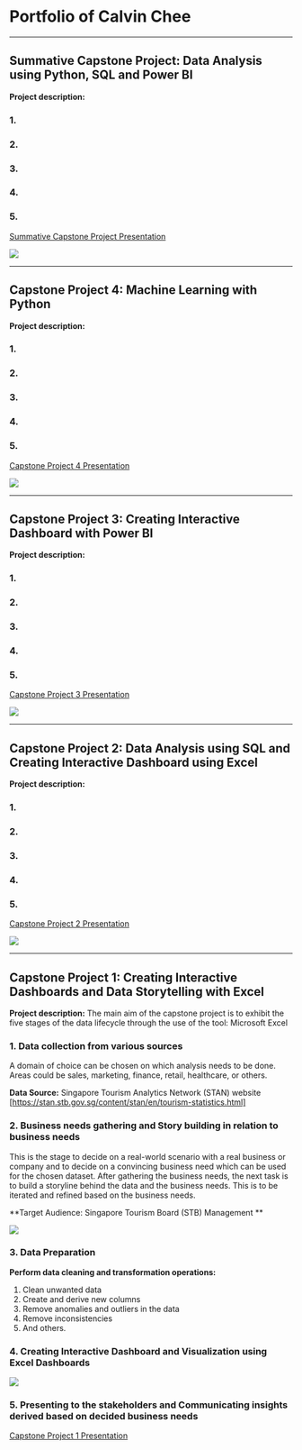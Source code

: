 # Portfolio of Calvin Chee

---
## Summative Capstone Project: Data Analysis using Python, SQL and Power BI

**Project description:**

### 1.

### 2.

### 3.

### 4.

### 5.

[Summative Capstone Project Presentation](/pdf/Summative_Capstone_Presentation.pdf)

<img src="images/Summative_Capstone_Screenshot.PNG"/>

---
## Capstone Project 4: Machine Learning with Python

**Project description:**

### 1.

### 2.

### 3.

### 4.

### 5.

[Capstone Project 4 Presentation](/pdf/Capstone_Project_4_Presentation.pdf)

<img src="images/Capstone_4_Screenshot.PNG"/>

---
## Capstone Project 3: Creating Interactive Dashboard with Power BI

**Project description:**

### 1.

### 2.

### 3.

### 4.

### 5.

[Capstone Project 3 Presentation](/pdf/Capstone_Project_3_Presentation.pdf)

<img src="images/Capstone_3_Dashboards.PNG"/>

---
## Capstone Project 2: Data Analysis using SQL and Creating Interactive Dashboard using Excel

**Project description:**

### 1.

### 2.

### 3.

### 4.

### 5.

[Capstone Project 2 Presentation](/pdf/Capstone_Project_2_Presentation.pdf)

<img src="images/Capstone_Project_2_Dashboard.PNG"/>

---
## Capstone Project 1: Creating Interactive Dashboards and Data Storytelling with Excel

**Project description:** The main aim of the capstone project is to exhibit the five stages of the data lifecycle through the use of the tool: Microsoft Excel

### 1. Data collection from various sources

A domain of choice can be chosen on which analysis needs to be done. Areas could be sales, marketing, finance, retail, healthcare, or others.

**Data Source:** Singapore Tourism Analytics Network (STAN) website [https://stan.stb.gov.sg/content/stan/en/tourism-statistics.html]

### 2. Business needs gathering and Story building in relation to business needs

This is the stage to decide on a real-world scenario with a real business or company and to decide on a convincing business need which can be used for the chosen dataset. After gathering the business needs, the next task is to build a storyline behind the data and the business needs. This is to be iterated and refined based on the business needs.

**Target Audience: Singapore Tourism Board (STB) Management ** 

<img src="images/STB_Problem_Statement_and_Business_needs.PNG"/>

### 3. Data Preparation 

**Perform data cleaning and transformation operations:** 
1. Clean unwanted data
2. Create and derive new columns
3. Remove anomalies and outliers in the data
4. Remove inconsistencies
5. And others.

### 4. Creating Interactive Dashboard and Visualization using Excel Dashboards

<img src="images/Capstone_Project_1_Dashboard.PNG"/>

### 5. Presenting to the stakeholders and Communicating insights derived based on decided business needs

[Capstone Project 1 Presentation](/pdf/Capstone_Project_1_Presentation.pdf)



